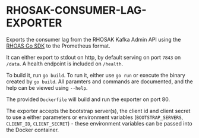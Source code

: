 # RHOSAK-CONSUMER-LAG-EXPORTER

Exports the consumer lag from the RHOSAK Kafka Admin API using the [RHOAS Go SDK](https://github.com/redhat-developer/app-services-sdk-go) to the Prometheus format.

It can either export to stdout on http, by default serving on port `7843` on `/data`. A health endpoint is included on `/health`.

To build it, run `go build`. To run it, either use `go run` or execute the binary created by `go build`. All paramters and commands are documented, and the help can be viewed using `--help`.

The provided `Dockerfile` will build and run the exporter on port 80. 

The exporter accepts the bootstrap server(s), the client id and client secret to use a either parameters or environment variables (`BOOTSTRAP_SERVERS`, `CLIENT_ID`, `CLIENT_SECRET`) - these environment variables can be passed into the Docker container.
